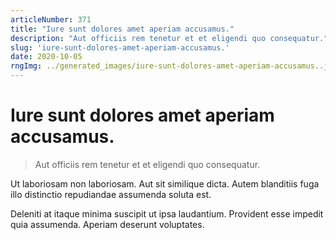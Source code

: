 ```yaml
---
articleNumber: 371
title: "Iure sunt dolores amet aperiam accusamus."
description: "Aut officiis rem tenetur et et eligendi quo consequatur."
slug: 'iure-sunt-dolores-amet-aperiam-accusamus.'
date: 2020-10-05
rngImg: ../generated_images/iure-sunt-dolores-amet-aperiam-accusamus..jpg
---
```


# Iure sunt dolores amet aperiam accusamus.

> Aut officiis rem tenetur et et eligendi quo consequatur.

Ut laboriosam non laboriosam. Aut sit similique dicta. Autem blanditiis fuga illo distinctio repudiandae assumenda soluta est.
 Deleniti at itaque minima suscipit ut ipsa laudantium. Provident esse impedit quia assumenda. Aperiam deserunt voluptates.
